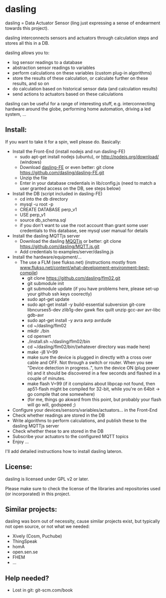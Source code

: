 dasling
=======

dasling = Data Actuator Sensor (ling just expressing a sense of endearment towards this project).

dasling interconnects sensors and actuators through calculation steps and stores all this in a DB.

dasling allows you to:
+ log sensor readings to a database
+ abstraction sensor readings to variables
+ perform calculations on these variables (custom plug-in algorithms)
+ store the results of these calculation, or calculate further on these results, and so on
+ do calculation based on historical sensor data (and calculation results) 
+ send actions to actuators based on these calculations

dasling can be useful for a range of interesting stuff, e.g. interconnecting hardware around the globe, performing home automation, driving a led system, ...

Install:
--------

If you want to take it for a spin, well please do.
Basically:
+ Install the Front-End (install nodejs and run dasling-FE)
    + sudo apt-get install nodejs (ubuntu), or http://nodejs.org/download/ (windows)
    + Download [dasling-FE](http://github.com/dasling/dasling-FE) or even better: git clone https://github.com/dasling/dasling-FE.git
    + Unzip the file 
    + Enter in your database credentials in lib/config.js (need to match a user granted access on the DB, see steps below)
+ Install the DB (script included in dasling-FE)
    + cd into the db directory
    + mysql -u root -p
    + CREATE DATABASE perp_v1
    + USE perp_v1
    + source db_schema.sql
    + if you don't want to use the root account than grant some user credentials to this database, see mysql user manual for details
+ Install the dasling MQTTjs server 
    + Download the dasling [MQQTjs](github.com/dasling/MQTT.js) or better: git clone https://github.com/dasling/MQTT.js.git
    + Add credentials to examples/server/dasling.js
+ Install the hardware/equipment/...
    + The use a FLM (see flukso.net) (instructions mostly from www.flukso.net/content/what-development-environment-best-compile)
        + git clone https://github.com/dasling/flm02.git
        + git submodule init
        + git submodule update (if you have problems here, please set-up your github ssh keys coorectly)
        + sudo apt-get update
        + sudo apt-get install -y build-essential subversion git-core libncurses5-dev zlib1g-dev gawk flex quilt unzip gcc-avr avr-libc gdb-avr
        + sudo apt-get install -y avra avrp avrdude
        + cd ~/dasling/flm02
        + mkdir ./bin
        + cd openwrt
        + ./install.sh ~/dasling/flm02/bin
        + cd ~/dasling/flm02/bin/(whatever directory was made here)
        + make -j8 V=99
        + make sure the device is plugged in directly with a cross over cable and OFF. Not through a switch or router. When you see "Device detection in progress..", turn the device ON (plug power in) and it should be discovered in a few seconds and flashed in a couple of minutes.
        + make flash V=99 (if it complains about libpcap not found, then ap51-flash might be compiled for 32-bit, while you're on 64bit -> go compile that one somewhere)
        + (for me, things go akward from this point, but probably your flash will go will, godspeed ;)
+ Configure your devices/sensors/variables/actuators... in the Front-End
+ Check whether readings are stored in the DB
+ Write algorithms to perform calculations, and publish these to the dasling MQTTjs server
+ Check whether these to are stored in the DB
+ Subscribe your actuators to the configured MQTT topics
+ Enjoy ...

I'll add detailed instructions how to install dasling lateron.

License:
--------
dasling is licensed under GPL v2 or later.

Please make sure to check the license of the libraries and repositories used (or incorporated) in this project.

Similar projects:
-----------------
dasling was born out of necessity, cause similar projects exist, but typically not open source, or not what we needed:
+ Xively (Cosm, Puchube)
+ ThingSpeak
+ homA
+ open.sen.se
+ FHEM
+ ...

Help needed?
------------
+ Lost in git: git-scm.com/book
